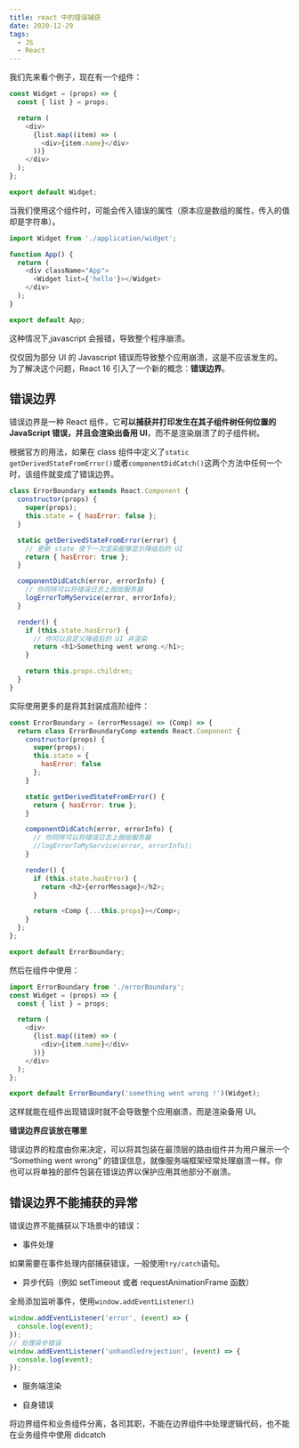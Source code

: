 ```yaml
---
title: react 中的错误捕获
date: 2020-12-29
tags:
  - JS
  - React
---
```



我们先来看个例子，现在有一个组件：

```js
const Widget = (props) => {
  const { list } = props;

  return (
    <div>
      {list.map((item) => (
        <div>{item.name}</div>
      ))}
    </div>
  );
};

export default Widget;
```

当我们使用这个组件时，可能会传入错误的属性（原本应是数组的属性，传入的值却是字符串）。

```js
import Widget from './application/widget';

function App() {
  return (
    <div className="App">
      <Widget list={'hello'}></Widget>
    </div>
  );
}

export default App;
```

这种情况下,javascript 会报错，导致整个程序崩溃。

仅仅因为部分 UI 的 Javascript 错误而导致整个应用崩溃，这是不应该发生的。为了解决这个问题，React 16 引入了一个新的概念：**错误边界**。

## 错误边界

错误边界是一种 React 组件，它**可以捕获并打印发生在其子组件树任何位置的 JavaScript 错误，并且会渲染出备用 UI**，而不是渲染崩溃了的子组件树。

根据官方的用法，如果在 class 组件中定义了`static getDerivedStateFromError()`或者`componentDidCatch()`这两个方法中任何一个时，该组件就变成了错误边界。

```js
class ErrorBoundary extends React.Component {
  constructor(props) {
    super(props);
    this.state = { hasError: false };
  }

  static getDerivedStateFromError(error) {
    // 更新 state 使下一次渲染能够显示降级后的 UI
    return { hasError: true };
  }

  componentDidCatch(error, errorInfo) {
    // 你同样可以将错误日志上报给服务器
    logErrorToMyService(error, errorInfo);
  }

  render() {
    if (this.state.hasError) {
      // 你可以自定义降级后的 UI 并渲染
      return <h1>Something went wrong.</h1>;
    }

    return this.props.children;
  }
}
```

实际使用更多的是将其封装成高阶组件：

```js
const ErrorBoundary = (errorMessage) => (Comp) => {
  return class ErrorBoundaryComp extends React.Component {
    constructor(props) {
      super(props);
      this.state = {
        hasError: false
      };
    }

    static getDerivedStateFromError() {
      return { hasError: true };
    }

    componentDidCatch(error, errorInfo) {
      // 你同样可以将错误日志上报给服务器
      //logErrorToMyService(error, errorInfo);
    }

    render() {
      if (this.state.hasError) {
        return <h2>{errorMessage}</h2>;
      }

      return <Comp {...this.props}></Comp>;
    }
  };
};

export default ErrorBoundary;
```

然后在组件中使用：

```js
import ErrorBoundary from './errorBoundary';
const Widget = (props) => {
  const { list } = props;

  return (
    <div>
      {list.map((item) => (
        <div>{item.name}</div>
      ))}
    </div>
  );
};

export default ErrorBoundary('something went wrong !')(Widget);
```

这样就能在组件出现错误时就不会导致整个应用崩溃，而是渲染备用 UI。

**错误边界应该放在哪里**

错误边界的粒度由你来决定，可以将其包装在最顶层的路由组件并为用户展示一个 “Something went wrong” 的错误信息，就像服务端框架经常处理崩溃一样。你也可以将单独的部件包装在错误边界以保护应用其他部分不崩溃。

## 错误边界不能捕获的异常

错误边界不能捕获以下场景中的错误：

- 事件处理

如果需要在事件处理内部捕获错误，一般使用`try/catch`语句。

- 异步代码（例如 setTimeout 或者 requestAnimationFrame 函数）

全局添加监听事件，使用`window.addEventListener()`

```js
window.addEventListener('error', (event) => {
  console.log(event);
});
// 处理异步错误
window.addEventListener('unhandledrejection', (event) => {
  console.log(event);
});
```

- 服务端渲染

- 自身错误

将边界组件和业务组件分离，各司其职，不能在边界组件中处理逻辑代码，也不能在业务组件中使用 didcatch
